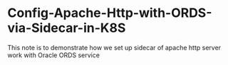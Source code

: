 # Config-Apache-Http-with-ORDS-via-Sidecar-in-K8S
This note is to demonstrate how we set up sidecar of apache http server work with Oracle ORDS service
